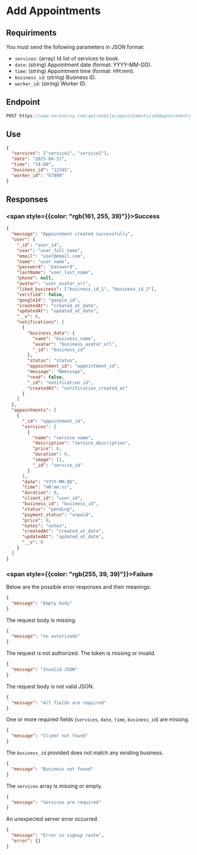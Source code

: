 # Add Appointments


## Requiriments

You must send the following parameters in JSON format:

- `services`: (array) Id list of services to book.
- `date`: (string) Appointment date (format: YYYY-MM-DD).
- `time`: (string) Appointment time (format: HH:mm).
- `business_id`: (string) Business ID.
- `worker_id`: (string) Worker ID.

## Endpoint
```typescript
POST https://www.onreservy.com/api/mobile/appointments/addAppointments
```

## Use

```json
{
  "services": ["service1", "service2"],
  "date": "2025-04-21",
  "time": "14:00",
  "business_id": "12345",
  "worker_id": "67890"
}
```

## Responses

### <span style={{color: "rgb(161, 255, 39)"}}>Success</span>

```json
{
  "message": "Appointment created successfully",
  "user": {
    "_id": "user_id",
    "user": "user_full_name",
    "email": "user@email.com",
    "name": "user_name",
    "password": "password",
    "lastName": "user_last_name",
    "phone": null,
    "avatar": "user_avatar_url",
    "liked_business": ["business_id_1", "business_id_2"],
    "verified": false,
    "googleId": "google_id",
    "createdAt": "created_at_date",
    "updatedAt": "updated_at_date",
    "__v": 0,
    "notifications": [
      {
        "business_data": {
          "name": "business_name",
          "avatar": "business_avatar_url",
          "_id": "business_id"
        },
        "status": "status",
        "appointment_id": "appointment_id",
        "message": "Nmessage",
        "read": false,
        "_id": "notification_id",
        "createdAt": "notification_created_at"
      }
    ]
  },
  "appointments": [
    {
      "_id": "appointment_id",
      "services": [
        {
          "name": "service_name",
          "description": "service_description",
          "price": 0,
          "duration": 0,
          "image": [],
          "_id": "service_id"
        }
      ],
      "date": "YYYY-MM-DD",
      "time": "HH:mm:ss",
      "duration": 0,
      "client_id": "user_id",
      "business_id": "business_id",
      "status": "pending",
      "payment_status": "unpaid",
      "price": 0,
      "notes": "notes",
      "createdAt": "created_at_date",
      "updatedAt": "updated_at_date",
      "__v": 0
    }
  ]
}
```

### <span style={{color: "rgb(255, 39, 39)"}}>Failure</span>

Below are the possible error responses and their meanings:

```json
{
  "message": "Empty body"
}
```
The request body is missing.

```json
{
  "message": "no autorizado"
}
```
The request is not authorized. The token is missing or invalid.

```json
{
  "message": "Invalid JSON"
}
```
The request body is not valid JSON.

```json
{
  "message": "All fields are required"
}
```
One or more required fields (`services`, `date`, `time`, `business_id`) are missing.

```json
{
  "message": "Client not found"
}
```

The `business_id` provided does not match any existing business.

```json
{
  "message": "Business not found"
}
```
The `services` array is missing or empty.

```json
{
  "message": "Services are required"
}
```
An unexpected server error occurred.

```json
{
  "message": "Error in signup route",
  "error": {}
}
```